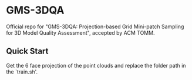 # GMS-3DQA
Official repo for "GMS-3DQA: Projection-based Grid Mini-patch Sampling for 3D Model Quality Assessment", accepted by ACM TOMM.


## Quick Start

Get the 6 face projection of the point clouds and replace the folder path in the `train.sh'.
